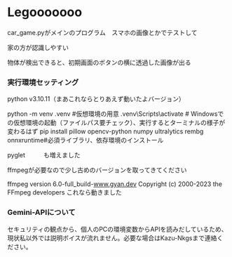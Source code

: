 # Legooooooo

car_game.pyがメインのプログラム　スマホの画像とかでテストして

家の方が認識しやすい

物体が検出できると、初期画面のボタンの横に透過した画像が出る

### **実行環境セッティング**

python v3.10.11（まあこれならとりあえず動いたよバージョン）

python -m venv .venv #仮想環境の用意
.venv\Scripts\activate      # Windowsでの仮想環境の起動（ファイルパス要チェック）、実行するとターミナルの様子が変わるはず
pip install pillow opencv-python numpy ultralytics rembg onnxruntime#必須ライブラリ、依存環境のインストール

pyglet　　　も増えました

ffmpegが必要なので少し古めのバージョンを取ってきてください

ffmpeg version 6.0-full_build-www.gyan.dev Copyright (c) 2000-2023 the FFmpeg developers
これなら動きました

### Gemini-APIについて
セキュリティの観点から、個人のPCの環境変数からAPIを読みだしているため、現状私以外では説明ボイスが流れません。必要な場合はKazu-Nkgsまで連絡ください。

